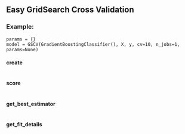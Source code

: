 ## Easy GridSearch Cross Validation


### Example:
```
params = {}
model = GSCV(GradientBoostingClassifier(), X, y, cv=10, n_jobs=1, params=None)

```

#### create
```
```

#### score
```
```

#### get_best_estimator
```
```

#### get_fit_details
```
```
